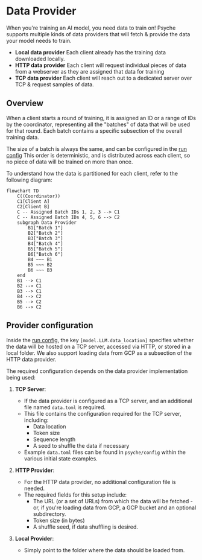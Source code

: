 # Data Provider

When you're training an AI model, you need data to train on!
Psyche supports multiple kinds of data providers that will fetch & provide the data your model needs to train.

- **Local data provider** Each client already has the training data downloaded locally.
- **HTTP data provider** Each client will request individual pieces of data from a webserver as they are assigned that data for training
- **TCP data provider** Each client will reach out to a dedicated server over TCP & request samples of data.

## Overview

When a client starts a round of training, it is assigned an ID or a range of IDs
by the coordinator, representing all the "batches" of data that will be used for that
round. Each batch contains a specific subsection of the overall training data.

The size of a batch is always the same, and can be configured in the [run config](../enduser/run-config.md)
This order is deterministic, and is distributed across each client, so no piece of data will be trained on more than once.

To understand how the data is partitioned for each client, refer to the
following diagram:

```mermaid
flowchart TD
    C((Coordinator))
    C1[Client A]
    C2[Client B]
    C -- Assigned Batch IDs 1, 2, 3 --> C1
    C -- Assigned Batch IDs 4, 5, 6 --> C2
    subgraph Data Provider
        B1["Batch 1"]
        B2["Batch 2"]
        B3["Batch 3"]
        B4["Batch 4"]
        B5["Batch 5"]
        B6["Batch 6"]
        B4 ~~~ B1
        B5 ~~~ B2
        B6 ~~~ B3
    end
    B1 --> C1
    B2 --> C1
    B3 --> C1
    B4 --> C2
    B5 --> C2
    B6 --> C2
```

## Provider configuration

Inside the [run config](../enduser/run-config.md), the key `[model.LLM.data_location]` specifies whether the data will be hosted on a TCP server, accessed via HTTP, or stored in a local folder.
We also support loading data from GCP as a subsection of the HTTP data provider.

The required configuration depends on the data provider implementation being used:

1. **TCP Server**:
   - If the data provider is configured as a TCP server, and an additional file named `data.toml` is required.
   - This file contains the configuration required for the TCP server, including:
     - Data location
     - Token size
     - Sequence length
     - A seed to shuffle the data if necessary
   - Example `data.toml` files can be found in `psyche/config` within the various initial state examples.

2. **HTTP Provider**:
   - For the HTTP data provider, no additional configuration file is needed.
   - The required fields for this setup include:
     - The URL (or a set of URLs) from which the data will be fetched - or, if you're loading data from GCP, a GCP bucket and an optional subdirectory.
     - Token size (in bytes)
     - A shuffle seed, if data shuffling is desired.

3. **Local Provider**:
   - Simply point to the folder where the data should be loaded from.

